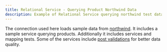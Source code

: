 ```yaml
---
title: Relational Service - Querying Product Northwind Data
description: Example of Relational Service querying northwind test data with Mapping and Service Tests
---
```


The connection used here loads sample data from [northwind](https://github.com/pthom/northwind_psql).  It includes a sample service querying products. Additionally it includes services and mapping tests. Some of the services include [post validations](https://github.com/finos/legend-engine/blob/master/docs/data-quality/service-post-validations.md) for better data quality.

